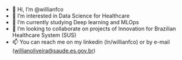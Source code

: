 - 👋 Hi, I’m @willianfco
- 👀 I’m interested in Data Science for Healthcare
- 🌱 I’m currently studying Deep learning and MLOps 
- 💞️ I’m looking to collaborate on projects of Innovation for Brazilian Healthcare System (SUS) 
- 📫 You can reach me on my linkedin (ln/willianfco) or by e-mail (willianoliveira@saude.es.gov.br)

<!---
willianfco/willianfco is a ✨ special ✨ repository because its `README.md` (this file) appears on your GitHub profile.
You can click the Preview link to take a look at your changes.
--->
